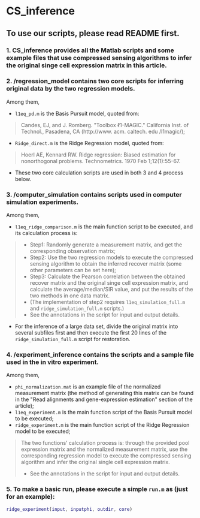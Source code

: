 # CS_inference
## To use our scripts, please read README first.

### 1. CS_inference provides all the Matlab scripts and some example files that use compressed sensing algorithms to infer the original singe cell expression matrix in this article.

### 2. /regression_model contains two core scripts for inferring original data by the two regression models.<br>
Among them, <br>
* `l1eq_pd.m` is the Basis Pursuit model, quoted from:<br>
>Candes, EJ, and J. Romberg. "Toolbox ℓ1-MAGIC." California Inst. of Technol., Pasadena, CA (http://www. acm. caltech. edu /l1magic/);<br>
* `Ridge_direct.m` is the Ridge Regression model, quoted from:<br>
>Hoerl AE, Kennard RW. Ridge regression: Biased estimation for nonorthogonal problems. Technometrics. 1970 Feb 1;12(1):55-67.<br>
* These two core calculation scripts are used in both 3 and 4 process below.

### 3. /computer_simulation contains scripts used in computer simulation experiments.<br>
Among them, <br>
* `l1eq_ridge_comparison.m` is the main function script to be executed, and its calculation process is:<br>
>* Step1:  Randomly generate a measurement matrix, and get the corresponding observation matrix;<br>
>* Step2:  Use the two regression models to execute the compressed sensing algorithm to obtain the inferred recover matrix (some other parameters can be set here); <br>
>* Step3:  Calculate the Pearson correlation between the obtained recover matrix and the original singe cell expression matrix, and calculate the average/median/SIR value, and put the results of the two methods in one data matrix.<br>
>* (The implementation of step2 requires `l1eq_simulation_full.m` and `ridge_simulation_full.m` scripts.)<br>
>* See the annotations in the script for input and output details.<br>
* For the inference of a large data set, divide the original matrix into several subfiles first and then execute the first 20 lines of the `ridge_simulation_full.m` script for restoration.

### 4. /experiment_inference contains the scripts and a sample file used in the in vitro experiment.<br>
Among them, <br>
* `phi_normalization.mat` is an example file of the normalized measurement matrix (the method of generating this matrix can be found in the "Read alignments and gene-expression estimation" section of the article);<br>
* `l1eq_experiment.m` is the main function script of the Basis Pursuit model to be executed;<br>
* `ridge_experiment.m` is the main function script of the Ridge Regression model to be executed; <br>
>The two functions’ calculation process is: through the provided pool expression matrix and the normalized measurement matrix, use the corresponding regression model to execute the compressed sensing algorithm and infer the original single cell expression matrix.<br>
>* See the annotations in the script for input and output details.


### 5. To make a basic run, please execute a simple `run.m` as (just for an example): <br>
```Matlab
ridge_experiment(input, inputphi, outdir, core)
